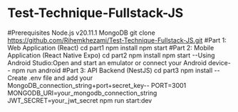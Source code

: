 # Test-Technique-Fullstack-JS
#Prerequisites
Node.js v20.11.1
MongoDB
git clone https://github.com/Rihemkhezami/Test-Technique-Fullstack-JS.git
#Part 1: Web Application (React)
cd part1
npm install
npm start
#Part 2: Mobile Application (React Native Expo)
cd part2
npm install
npm start
--Using Android Studio:Open and start an emulator or connect your Android device--
npm run android
#Part 3: API Backend (NestJS)
cd part3
npm install
--Create .env file and add your MongoDB_connection_string+port+secret_key--
PORT=3001
MONGODB_URI=your_mongodb_connection_string
JWT_SECRET=your_jwt_secret
npm run start:dev




